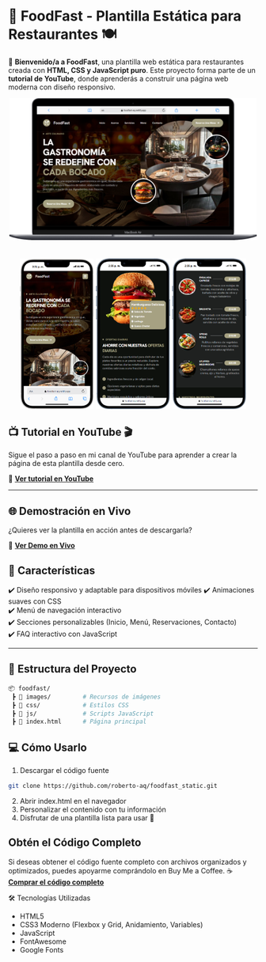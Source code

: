 # 🌟 FoodFast - Plantilla Estática para Restaurantes 🍽️

📢 **Bienvenido/a a FoodFast**, una plantilla web estática para restaurantes creada con **HTML, CSS y JavaScript puro**. Este proyecto forma parte de un **tutorial de YouTube**, donde aprenderás a construir una página web moderna con diseño responsivo.

<p align="center">
  <img src="images/macbook-capture.png" width="500">
  <br>
  <br>
  <br>
  <img src="images/iphone-capture.png" width="150">
  <img src="images/iphone-capture-2.png" width="150">
  <img src="images/iphone-capture-3.png" width="150">
</p>

## 📺 Tutorial en YouTube 🎬

Sigue el paso a paso en mi canal de YouTube para aprender a crear la página de esta plantilla desde cero.

🔗 **[Ver tutorial en YouTube](https://www.youtube.com/@programacionparaelmundo)**

---

## 🌐 **Demostración en Vivo**

¿Quieres ver la plantilla en acción antes de descargarla?

🔗 **[Ver Demo en Vivo](https://foodfast-aq.netlify.app)**

## 🚀 **Características**

✔️ Diseño responsivo y adaptable para dispositivos móviles
✔️ Animaciones suaves con CSS  
✔️ Menú de navegación interactivo  
✔️ Secciones personalizables (Inicio, Menú, Reservaciones, Contacto)  
✔️ FAQ interactivo con JavaScript

---

## 📂 **Estructura del Proyecto**

```bash
📦 foodfast/
 ┣ 📂 images/         # Recursos de imágenes
 ┣ 📂 css/            # Estilos CSS
 ┣ 📂 js/             # Scripts JavaScript
 ┣ 📜 index.html      # Página principal
```

## 💻 Cómo Usarlo

1. Descargar el código fuente

```bash
git clone https://github.com/roberto-aq/foodfast_static.git
```

2. Abrir index.html en el navegador
3. Personalizar el contenido con tu información
4. Disfrutar de una plantilla lista para usar 🚀

## Obtén el Código Completo

Si deseas obtener el código fuente completo con archivos organizados y optimizados, puedes apoyarme comprándolo en Buy Me a Coffee.
☕ **[Comprar el código completo](https://buymeacoffee.com/roberto.aq/e/384078)**

🛠 Tecnologías Utilizadas

- HTML5
- CSS3 Moderno (Flexbox y Grid, Anidamiento, Variables)
- JavaScript
- FontAwesome
- Google Fonts
